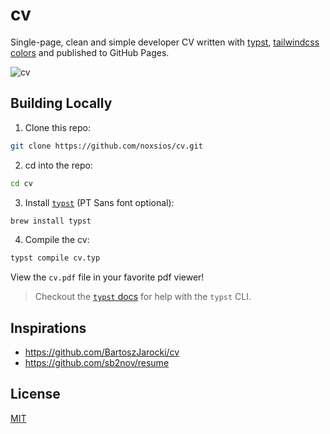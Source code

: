 # cv

Single-page, clean and simple developer CV written with [typst](https://typst.app/), [tailwindcss colors](https://github.com/kaarmu/typst-palettes/blob/main/doc/main.pdf) and published to GitHub Pages.

![cv](https://github.com/Noxsios/cv/assets/50058333/420ab853-bc9b-4b25-866e-14f2826602ff)

## Building Locally

1. Clone this repo:

```bash
git clone https://github.com/noxsios/cv.git
```

2. cd into the repo:

```bash
cd cv
```

3. Install [`typst`](https://github.com/typst/typst) (PT Sans font optional):

```bash
brew install typst
```

4. Compile the cv:

```bash
typst compile cv.typ
```

View the `cv.pdf` file in your favorite pdf viewer!

> Checkout the [`typst` docs](https://typst.app/docs/) for help with the `typst` CLI.

## Inspirations

- <https://github.com/BartoszJarocki/cv>
- <https://github.com/sb2nov/resume>

## License

[MIT](https://choosealicense.com/licenses/mit/)
